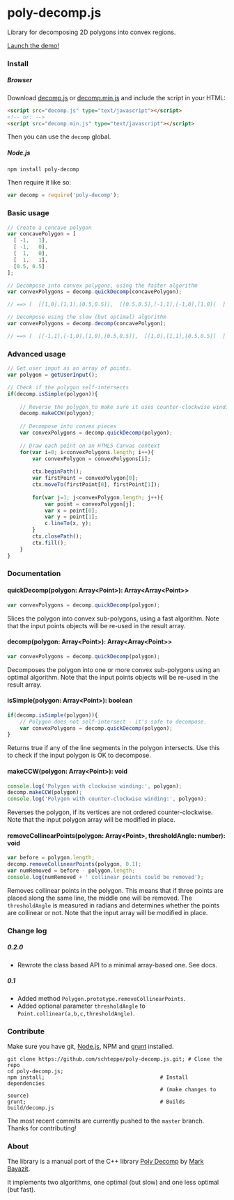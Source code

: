 poly-decomp.js
==============

Library for decomposing 2D polygons into convex regions.

[Launch the demo!](http://schteppe.github.io/poly-decomp.js/)

### Install
##### Browser
Download [decomp.js](build/decomp.js) or [decomp.min.js](build/decomp.min.js) and include the script in your HTML:
```html
<script src="decomp.js" type="text/javascript"></script>
<!-- or: -->
<script src="decomp.min.js" type="text/javascript"></script>
```

Then you can use the ```decomp``` global.

##### Node.js
```
npm install poly-decomp
```

Then require it like so:

```js
var decomp = require('poly-decomp');
```

### Basic usage
```js
// Create a concave polygon
var concavePolygon = [
  [ -1,   1],
  [ -1,   0],
  [  1,   0],
  [  1,   1],
  [0.5, 0.5]
];

// Decompose into convex polygons, using the faster algorithm
var convexPolygons = decomp.quickDecomp(concavePolygon);

// ==> [  [[1,0],[1,1],[0.5,0.5]],  [[0.5,0.5],[-1,1],[-1,0],[1,0]]  ]

// Decompose using the slow (but optimal) algorithm
var convexPolygons = decomp.decomp(concavePolygon);

// ==> [  [[-1,1],[-1,0],[1,0],[0.5,0.5]],  [[1,0],[1,1],[0.5,0.5]]  ]
```

### Advanced usage
```js
// Get user input as an array of points.
var polygon = getUserInput();

// Check if the polygon self-intersects
if(decomp.isSimple(polygon)){
    
    // Reverse the polygon to make sure it uses counter-clockwise winding
    decomp.makeCCW(polygon);
    
    // Decompose into convex pieces
    var convexPolygons = decomp.quickDecomp(polygon);
    
    // Draw each point on an HTML5 Canvas context
    for(var i=0; i<convexPolygons.length; i++){
        var convexPolygon = convexPolygons[i];
        
        ctx.beginPath();
        var firstPoint = convexPolygon[0];
        ctx.moveTo(firstPoint[0], firstPoint[1]);
        
        for(var j=1; j<convexPolygon.length; j++){
            var point = convexPolygon[j];
            var x = point[0];
            var y = point[1];
            c.lineTo(x, y);
        }
        ctx.closePath();
        ctx.fill();
    }
}
```

### Documentation

#### quickDecomp(polygon: Array&lt;Point&gt;): Array&lt;Array&lt;Point&gt;&gt;

```js
var convexPolygons = decomp.quickDecomp(polygon);
```

Slices the polygon into convex sub-polygons, using a fast algorithm. Note that the input points objects will be re-used in the result array.

#### decomp(polygon: Array&lt;Point&gt;): Array&lt;Array&lt;Point&gt;&gt;

```js
var convexPolygons = decomp.quickDecomp(polygon);
```

Decomposes the polygon into one or more convex sub-polygons using an optimal algorithm. Note that the input points objects will be re-used in the result array.

#### isSimple(polygon: Array&lt;Point&gt;): boolean

```js
if(decomp.isSimple(polygon)){
    // Polygon does not self-intersect - it's safe to decompose.
    var convexPolygons = decomp.quickDecomp(polygon);
}
```

Returns true if any of the line segments in the polygon intersects. Use this to check if the input polygon is OK to decompose.

#### makeCCW(polygon: Array&lt;Point&gt;): void

```js
console.log('Polygon with clockwise winding:', polygon);
decomp.makeCCW(polygon);
console.log('Polygon with counter-clockwise winding:', polygon);
```

Reverses the polygon, if its vertices are not ordered counter-clockwise. Note that the input polygon array will be modified in place.

#### removeCollinearPoints(polygon: Array&lt;Point&gt;, thresholdAngle: number): void

```js
var before = polygon.length;
decomp.removeCollinearPoints(polygon, 0.1);
var numRemoved = before - polygon.length;
console.log(numRemoved + ' collinear points could be removed');
```

Removes collinear points in the polygon. This means that if three points are placed along the same line, the middle one will be removed. The ```thresholdAngle``` is measured in radians and determines whether the points are collinear or not. Note that the input array will be modified in place.

### Change log
##### 0.2.0
* Rewrote the class based API to a minimal array-based one. See docs.

##### 0.1
* Added method ```Polygon.prototype.removeCollinearPoints```.
* Added optional parameter ```thresholdAngle``` to ```Point.collinear(a,b,c,thresholdAngle)```.

### Contribute
Make sure you have git, [Node.js](http://nodejs.org), NPM and [grunt](http://gruntjs.com/) installed.
```
git clone https://github.com/schteppe/poly-decomp.js.git; # Clone the repo
cd poly-decomp.js;
npm install;                                     # Install dependencies
                                                 # (make changes to source)
grunt;                                           # Builds build/decomp.js
```
The most recent commits are currently pushed to the ```master``` branch. Thanks for contributing!

### About

The library is a manual port of the C++ library [Poly Decomp](http://mnbayazit.com/406/overview) by [Mark Bayazit](http://mnbayazit.com/).

It implements two algorithms, one optimal (but slow) and one less optimal (but fast).
